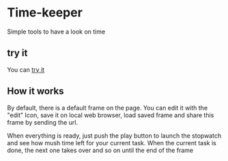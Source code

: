 # Time-keeper
 Simple tools to have a look on time
## try it
You can [try it](https://cedricrey.github.io/timeKeepr/)

## How it works
By default, there is a default frame on the page. You can edit it with the "edit" Icon, save it on local web browser, load saved frame and share this frame by sending the url.

When everything is ready, just push the play button to launch the stopwatch and see how mush time left for your current task.
When the current task is done, the next one takes over and so on until the end of the frame
